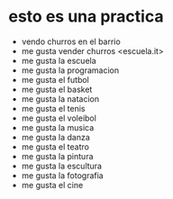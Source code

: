 # esto es una practica
- vendo churros en el barrio
- me gusta vender churros
<escuela.it>
- me gusta la escuela
- me gusta la programacion
- me gusta el futbol
- me gusta el basket
- me gusta la natacion
- me gusta el tenis
- me gusta el voleibol
- me gusta la musica
- me gusta la danza
- me gusta el teatro
- me gusta la pintura
- me gusta la escultura
- me gusta la fotografia
- me gusta el cine